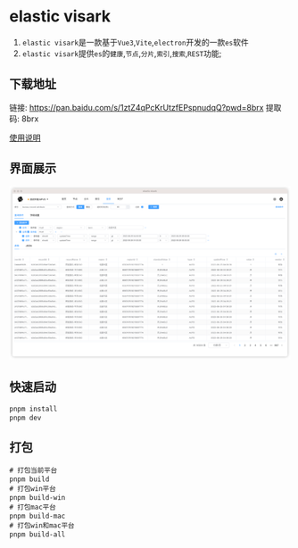 # elastic visark

1. `elastic visark`是一款基于`Vue3`,`Vite`,`electron`开发的一款`es`软件
2. `elastic visark`提供`es`的`健康`,`节点`,`分片`,`索引`,`搜索`,`REST`功能;

## 下载地址

链接: https://pan.baidu.com/s/1ztZ4qPcKrUtzfEPspnudqQ?pwd=8brx 提取码: 8brx


[使用说明](https://gitee.com/podigua/elastic-visark/wikis/)

## 界面展示
![效果图](./doc/images/effect.png)

## 快速启动

```shell
pnpm install
pnpm dev
```

## 打包
```shell
# 打包当前平台
pnpm build
# 打包win平台
pnpm build-win
# 打包mac平台
pnpm build-mac
# 打包win和mac平台
pnpm build-all
```
